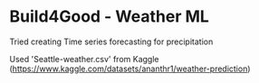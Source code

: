 # Build4Good - Weather ML

Tried creating Time series forecasting for precipitation


Used 'Seattle-weather.csv' from Kaggle (https://www.kaggle.com/datasets/ananthr1/weather-prediction)
